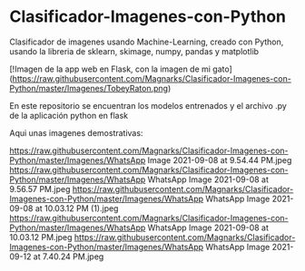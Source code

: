 # Clasificador-Imagenes-con-Python
Clasificador de imagenes usando Machine-Learning, creado con Python, usando la libreria de sklearn, skimage, numpy, pandas y matplotlib

[!Imagen de la app web en Flask, con la imagen de mi gato]
(https://raw.githubusercontent.com/Magnarks/Clasificador-Imagenes-con-Python/master/Imagenes/TobeyRaton.png)


En este repositorio se encuentran los modelos entrenados y el archivo .py de la aplicación python en flask

Aqui unas imagenes demostrativas:

https://raw.githubusercontent.com/Magnarks/Clasificador-Imagenes-con-Python/master/Imagenes/WhatsApp Image 2021-09-08 at 9.54.44 PM.jpeg
https://raw.githubusercontent.com/Magnarks/Clasificador-Imagenes-con-Python/master/Imagenes/WhatsApp WhatsApp Image 2021-09-08 at 9.56.57 PM.jpeg
https://raw.githubusercontent.com/Magnarks/Clasificador-Imagenes-con-Python/master/Imagenes/WhatsApp WhatsApp Image 2021-09-08 at 10.03.12 PM (1).jpeg
https://raw.githubusercontent.com/Magnarks/Clasificador-Imagenes-con-Python/master/Imagenes/WhatsApp WhatsApp Image 2021-09-08 at 10.03.12 PM.jpeg
https://raw.githubusercontent.com/Magnarks/Clasificador-Imagenes-con-Python/master/Imagenes/WhatsApp WhatsApp Image 2021-09-12 at 7.40.24 PM.jpeg
